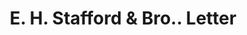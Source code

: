 ---
doi: 10.7916/D8J404HR
date_other: '1901'
date_other_textual: '1901'
form: correspondence
genre:
- Letters (correspondence)
name:
- E. H. Stafford & Bro.
object_in_context_url: https://biggert.cul.columbia.edu/items/view/ave_biggert_00178
subject_hierarchical_geographic:
- Chicago, Illinois, United States
subject_name:
- E. H. Stafford & Bro.
title: E. H. Stafford & Bro.. Letter
sort_title: E. H. Stafford & Bro.. Letter
call_number: ave_biggert_00178
coordinates:
- 41.83694444444445,-87.68472222222222
pid: ave_biggert_00178
identifiers: ave_biggert_00178
thumbnail: https://derivativo-3.library.columbia.edu/iiif/2/ldpd:345199/full/!256,256/0/native.jpg
permalink: /biggert/ave_biggert_00178/
layout: iiif-image-page
---